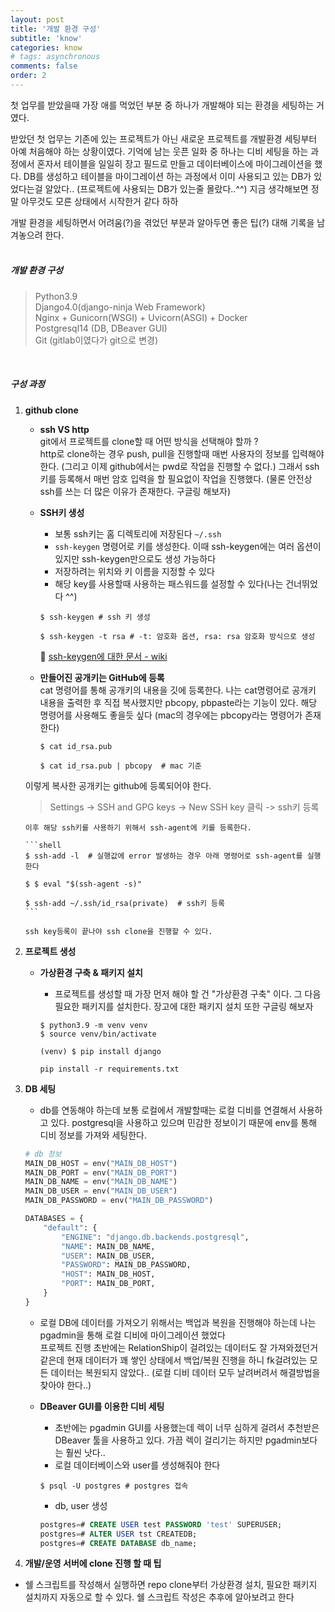 ```yaml
---
layout: post
title: '개발 환경 구성'
subtitle: 'know'
categories: know
# tags: asynchronous
comments: false
order: 2
---
```



첫 업무를 받았을때 가장 애를 먹었던 부분 중 하나가 개발해야 되는 환경을 세팅하는 거였다. <br>
 
받았던 첫 업무는 기존에 있는 프로젝트가 아닌 새로운 프로젝트를 개발환경 세팅부터 아예 처음해야 하는 상황이였다. 기억에 남는 웃픈 일화 중 하나는 디비 세팅을 하는 과정에서 혼자서 테이블을 일일히 장고 필드로 만들고 데이터베이스에 마이그레이션을 했다. 
DB를 생성하고 테이블을 마이그레이션 하는 과정에서 이미 사용되고 있는 DB가 있었다는걸 알았다.. (프로젝트에 사용되는 DB가 있는줄 몰랐다..^^) 지금 생각해보면 정말 아무것도 모른 상태에서 시작한거 같다 하하 <br>

개발 환경을 세팅하면서 어려움(?)을 겪었던 부분과 알아두면 좋은 팁(?) 대해 기록을 남겨놓으려 한다. <br><br>


##### 개발 환경 구성 
> Python3.9   
> Django4.0(django-ninja Web Framework)    
> Nginx + Gunicorn(WSGI) + Uvicorn(ASGI) + Docker    
> Postgresql14 (DB, DBeaver GUI)    
> Git (gitlab이였다가 git으로 변경)

<br>

##### 구성 과정

1. __github clone__     
    - __ssh VS http__   
    git에서 프로젝트를 clone할 때 어떤 방식을 선택해야 할까 ?   
    http로 clone하는 경우 push, pull을 진행할때 매번 사용자의 정보를 입력해야 한다. (그리고 이제 github에서는 pwd로 작업을 진행할 수 없다.) 그래서 ssh키를 등록해서 매번 암호 입력을 할 필요없이 작업을 진행했다. (물론 안전상 ssh를 쓰는 더 많은 이유가 존재한다. 구글링 해보자)

    - __SSH키 생성__   
       - 보통 ssh키는 홈 디렉토리에 저장된다 ```~/.ssh```   
       - ```ssh-keygen``` 명령어로 키를 생성한다. 이때 ssh-keygen에는 여러 옵션이 있지만 ssh-keygen만으로도 생성 가능하다    
       - 저장하려는 위치와 키 이름을 지정할 수 있다   
       - 해당 key를 사용할때 사용하는 패스워드를 설정할 수 있다(나는 건너뛰었다 ^^)  

       ```shell
       $ ssh-keygen # ssh 키 생성

       $ ssh-keygen -t rsa # -t: 암호화 옵션, rsa: rsa 암호화 방식으로 생성
       ```

       🔺 [ssh-keygen에 대한 문서 - wiki](https://zetawiki.com/wiki/%EB%A6%AC%EB%88%85%EC%8A%A4_ssh-keygen)

    - __만들어진 공개키는 GitHub에 등록__   
    cat 명령어를 통해 공개키의 내용을 깃에 등록한다. 나는 cat명령어로 공개키 내용을 출력한 후 직접 복사했지만 pbcopy, pbpaste라는 기능이 있다. 해당 명령어를 사용해도 좋을듯 싶다 (mac의 경우에는 pbcopy라는 명령어가 존재한다)
       ```shell
       $ cat id_rsa.pub

       $ cat id_rsa.pub | pbcopy  # mac 기준
       ```
    이렇게 복사한 공개키는 github에 등록되어야 한다. 
    > Settings -> SSH and GPG keys -> New SSH key 클릭 -> ssh키 등록

       이후 해당 ssh키를 사용하기 위해서 ssh-agent에 키를 등록한다.
       
       ```shell
       $ ssh-add -l  # 실행값에 error 발생하는 경우 아래 명령어로 ssh-agent를 실행한다

       $ $ eval "$(ssh-agent -s)"

       $ ssh-add ~/.ssh/id_rsa(private)  # ssh키 등록
       ```
    
       ssh key등록이 끝나야 ssh clone을 진행할 수 있다.


2. __프로젝트 생성__   
    - __가상환경 구축 & 패키지 설치__
        - 프로젝트를 생성할 때 가장 먼저 해야 할 건 "가상환경 구축" 이다. 그 다음 필요한 패키지를 설치한다. 장고에 대한 패키지 설치 또한 구글링 해보자

      ```shell
      $ python3.9 -m venv venv
      $ source venv/bin/activate
      
      (venv) $ pip install django
      ```
   
 
        ```shell
        pip install -r requirements.txt
        ```

3. __DB 세팅__   
    - db를 연동해야 하는데 보통 로컬에서 개발할때는 로컬 디비를 연결해서 사용하고 있다. postgresql을 사용하고 있으며 민감한 정보이기 때문에 env를 통해 디비 정보를 가져와 세팅한다.

    ```python
    # db 정보
    MAIN_DB_HOST = env("MAIN_DB_HOST")
    MAIN_DB_PORT = env("MAIN_DB_PORT")
    MAIN_DB_NAME = env("MAIN_DB_NAME")
    MAIN_DB_USER = env("MAIN_DB_USER")
    MAIN_DB_PASSWORD = env("MAIN_DB_PASSWORD")

    DATABASES = {
        "default": {
            "ENGINE": "django.db.backends.postgresql",
            "NAME": MAIN_DB_NAME,
            "USER": MAIN_DB_USER,
            "PASSWORD": MAIN_DB_PASSWORD,
            "HOST": MAIN_DB_HOST,
            "PORT": MAIN_DB_PORT,
        }
    }
    ```
    - 로컬 DB에 데이터를 가져오기 위해서는 백업과 복원을 진행해야 하는데 나는 pgadmin을 통해 로컬 디비에 마이그레이션 했었다    
    프로젝트 진행 초반에는 RelationShip이 걸려있는 데이터도 잘 가져와졌던거 같은데 현재 데이터가 꽤 쌓인 상태에서 백업/복원 진행을 하니 fk걸려있는 모든 데이터는 복원되지 않았다.. (로컬 디비 데이터 모두 날려버려서 해결방법을 찾아야 한다..)
    
    - __DBeaver GUI를 이용한 디비 세팅__   
        - 초반에는 pgadmin GUI를 사용했는데 렉이 너무 심하게 걸려서 추천받은 DBeaver 툴을 사용하고 있다. 가끔 렉이 걸리기는 하지만 pgadmin보다는 훨씬 낫다..   
        - 로컬 데이터베이스와 user를 생성해줘야 한다
        ```shell
        $ psql -U postgres # postgres 접속
        ```
        - db, user 생성
        ```sql
        postgres=# CREATE USER test PASSWORD 'test' SUPERUSER;
        postgres=# ALTER USER tst CREATEDB;
        postgres=# CREATE DATABASE db_name;
        ```    

4. __개발/운영 서버에 clone 진행 할 때 팁__
- 쉘 스크립트를 작성해서 실행하면 repo clone부터 가상환경 설치, 필요한 패키지 설치까지 자동으로 할 수 있다. 쉘 스크립트 작성은 추후에 알아보려고 한다 
